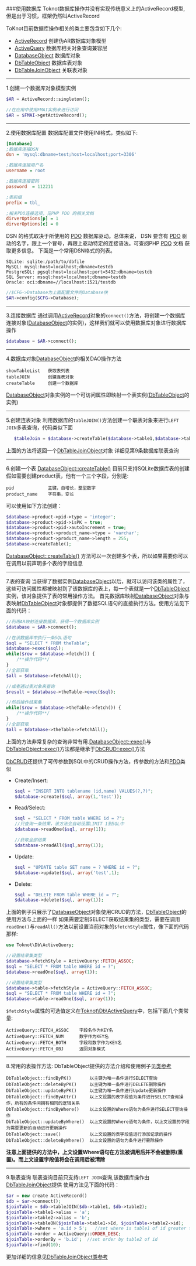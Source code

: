 ###使用数据库
Toknot数据库操作并没有实现传统意义上的ActiveRecord模型, 但是出于习惯，框架仍然叫ActiveRecord

ToKnot目前数据库操作相关的类主要包含如下几个:

+ [ActiveRecord](http://toknot.com/toknot/class-Toknot.Db.ActiveRecord.html)              创建伪AR数据库对象模型
+ [ActiveQuery](http://toknot.com/toknot/class-Toknot.Db.ActiveQuery.html)                数据库相关对象查询兼容层
+ [DatabaseObject](http://toknot.com/toknot/class-Toknot.Db.DatabaseObject.html)          数据库对象
+ [DbTableObject](http://toknot.com/toknot/class-Toknot.Db.DbTableObject.html)            数据库表对象
+ [DbTableJoinObject](http://toknot.com/toknot/class-Toknot.Db.DbTableJoinObject.html)    关联表对象

--------------------
1.创建一个数据库对象模型实例
 ```php
$AR = ActiveRecord::singleton();

//在应用中使用FMAI实例来进行访问
$AR = $FMAI->getActiveRecord();
```
--------------------
2.使用数据库配置
数据库配置文件使用INI格式，类似如下:
```ini
[Database]
;数据库连接DSN
dsn = 'mysql:dbname=test;host=localhost;port=3306'

;数据库连接用户名
username = root

;数据库连接密码
password  = 112211

;表前缀
prefix = tbl_

;相关PDO连接选项，见PHP PDO 的相关文档
dirverOptions[p] = 1
dirverOptions[c] = 0
```
DSN 的格式取决于所使用的 [PDO](http://www.php.net/manual/en/book.pdo.php) 数据库驱动。总体来说， DSN 要含有 [PDO](http://www.php.net/manual/en/book.pdo.php) 驱动的名字，跟上一个冒号，再跟上驱动特定的连接语法。可查阅PHP [PDO](http://www.php.net/manual/en/book.pdo.php) 文档 获取更多信息。 下面是一个常用DSN格式的列表。

    SQLite: sqlite:/path/to/dbfile
    MySQL: mysql:host=localhost;dbname=testdb
    PostgreSQL: pgsql:host=localhost;port=5432;dbname=testdb
    SQL Server: mssql:host=localhost;dbname=testdb
    Oracle: oci:dbname=//localhost:1521/testdb

```php
//$CFG->Database为上面配置文件的Database块
$AR->config($CFG->Database);
```
--------------------
3.连接数据库
    通过调用[ActiveRecord](http://toknot.com/toknot/class-Toknot.Db.ActiveRecord.html)对象的`connect()`方法，将创建一个数据库连接对象([DatabaseObject](http://toknot.com/toknot/class-Toknot.Db.DatabaseObject.html)的实例)，这样我们就可以使用数据库对象进行数据库操作
```php
$database = $AR->connect();
```
--------------------
4.数据库对象[DatabaseObject](http://toknot.com/toknot/class-Toknot.Db.DatabaseObject.html)的相关DAO操作方法

    showTableList   获取表列表
    tableJOIN       创建连表对象
    createTable     创建一个数据库

[DatabaseObject](http://toknot.com/toknot/class-Toknot.Db.DatabaseObject.html)对象实例的一个可访问属性即映射一个表实例([DbTableObject](http://toknot.com/toknot/class-Toknot.Db.DbTableObject.html)的实例)

-----------------------
5.创建连表对象
  利用数据库的`tableJOIN()`方法创建一个联表对象来进行`LEFT JOIN`多表查询，代码类似下面
```php
   $tableJoin = $database->createTable($database->table1,$database->table2,$database->tabl3);
```
上面的方法将返回一个[DbTableJoinObject](http://toknot.com/toknot/class-Toknot.Db.DbTableJoinObject.html)对象
详细见第9条数据库联表查询

-----------------------
6.创建一个表
   [DatabaseObject::createTable()](http://toknot.com/toknot/class-Toknot.Db.DatabaseObject.html) 目前只支持SQLite数据库表的创建
假如需要创建product表，他有一个三个字段，分别是:

    pid             主键，自增长，整型数字
    product_name    字符串，变长

可以使用如下方法创建：
```php
$database->product->pid->type = 'integer';
$database->product->pid->isPK = true;
$database->product->pid->autoIncrement = true;
$database->product->product_name->type = 'varchar';
$database->product->product_name->length = 255;
$database->createTable();
```
[DatabaseObject::createTable()](http://toknot.com/toknot/class-Toknot.Db.DatabaseObject.html) 方法可以一次创建多个表，所以如果需要你可以在调用以前声明多个表的字段信息

--------------------------
7.表的查询
当获得了数据实例[DatabaseObject](http://toknot.com/toknot/class-Toknot.Db.DatabaseObject.html)以后，就可以访问该类的属性了，这些可访问属性都被映射到了该数据库的表上，每一个表就是一个[DbTableObject](http://toknot.com/toknot/class-Toknot.Db.DbTableObject.html)实例，该对象提供了表的常用操作方法。
首先数据库映射[DatabaseObject](http://toknot.com/toknot/class-Toknot.Db.DatabaseObject.html)对象与表映射[DbTableObject](http://toknot.com/toknot/class-Toknot.Db.DbTableObject.html)对象都提供了数据SQL语句的直接执行方法。使用方法见下面的代码：
```php
//利用AR映射连接数据库，获得一个数据库实例
$database = $AR->connect();

//在该数据库中执行一条SQL语句
$sql = "SELECT * FROM theTable";
$database->exec($sql);
while($row = $database->fetch()) {
    /**操作代码**/
}
//全部获取
$all = $database->fetchAll();

//或者通过表对象来查询
$result = $database->theTable->exec($sql);

//然后操作结果集
while($row = $database->theTable->fetch()) {
    /**操作代码**/
}
//全部获取
$all = $database->theTable->fetchAll();
```
上面的方法非常复杂的查询非常有用.[DatabaseObject::exec()](http://toknot.com/toknot/class-Toknot.Db.DatabaseObject.html)与
[DbTableObject::exec()](http://toknot.com/toknot/class-Toknot.Db.DbTableObject.html)方法都是继承于[DbCRUD::exec()](http://toknot.com/toknot/class-Toknot.Db.DbCRUD.html)方法

[DbCRUD](http://toknot.com/toknot/class-Toknot.Db.DbCRUD.html)还提供了可传参数到SQL中的CRUD操作方法，传参数的方法和[PDO](php.net/PDO)类似

* Create/Insert:
    ```php
    $sql = "INSERT INTO tablename (id,name) VALUES(?,?)";
    $database->create($sql, array(1,'test'));
    ```

* Read/Select:
    ```php
    $sql = "SELECT * FROM table WHERE id = ?";
    //只查询一条结果，该方法会自动设置LIMIT 1到SQL中
    $database->readOne($sql, array(1));

    //获取全部结果
    $database->readAll($sql,array(1));
    ```

* Update:
    ```php
    $sql = "UPDATE table SET name = ? WHERE id = ?";
    $database->update($sql, array('test',1);
    ```

* Delete:
    ```php
    $sql = "DELETE FROM table WHERE id = ?";
    $database->delete($sql, array(1));
    ```

上面的例子只展示了[DatabaseObject](http://toknot.com/toknot/class-Toknot.Db.DatabaseObject.html)对象使用CRUD的方法，[DbTableObject](http://toknot.com/toknot/class-Toknot.Db.DbTableObject.html)的使用方法与上面的一样
如果需要定制SELECT获取结果集的类型，需要在调用`readOne()`与`readAll()`方法以前设置当前对象的`$fetchStyle`属性，像下面的代码那样:

```php
use Toknot\Db\ActiveQuery;

//设置结果集类型
$database->fetchStyle = ActiveQuery::FETCH_ASSOC;
$sql = "SELECT * FROM table WHERE id = ?";
$database->readOne($sql, array(1));

//设置结果集类型
$database->table->fetchStyle = ActiveQuery::FETCH_ASSOC;
$sql = "SELECT * FROM table WHERE id = ?";
$database->table->readOne($sql, array(1));
```
`$fetchStyle`属性的可选值定义在[Toknot\Db\ActiveQuery](http://toknot.com/toknot/class-Toknot.Db.ActiveQuery.html)中，包括下面几个类常量:

    ActiveQuery::FETCH_ASSOC    字段名作为KEY名
    ActiveQuery::FETCH_NUM      数字作为KEY名
    ActiveQuery::FETCH_BOTH     字段和数字作为KEY名
    ActiveQuery::FETCH_OBJ      返回对象模式

--------------------
8.常用的表操作方法:
DbTableObject提供的方法介绍和使用例子见[类参考](http://toknot.com/toknot/class-Toknot.Db.DbTableObject.html)

    DbTableObject::findByPK()       以主键为唯一条件进行SELECT查询
    DbTableObject::deleteByPK()     以主键为唯一条件进行DELETE删除操作
    DbTableObject::updateByPK()     以主键为唯一条件进行Update更新操作
    DbTableObject::findByAttr()     以上文设置的表字段值为条件进行SELECT查询操作，所有的条件间拥有相同的逻辑关系
    DbTableObject::findByWhere()    以上文设置的Where语句为条件进行SELECT查询操作
    DbTableObject::updateByWhere()  以上文设置的Where语句为条件，以上文设置的字段为需要更新的自动进行更新操作
    DbTableObject::save()           以上文设置的表字段值进行添加记录的操作
    DbTableObject::deleteByWhere()  以上文设置的语句为条件进行删除操作

__注意上面提供的方法中，上文设置Where语句在方法被调用后并不会被删除(重置)。而上文设置字段值将会在调用后被清除__

------------------
9.联表查询
联表查询目前只支持`LEFT JOIN`查询,该数据库操作由[DbTableJoinObject](http://toknot.com/toknot/class-Toknot.Db.DbTableJoinObject.html)提供
使用方法见下面的代码：
```php
$ar = new create ActiveRecord()
$db = $ar->connect();
$joinTable = $db->tableJOIN($db->table1, $db->table2);
$joinTable->table1->alias = 'a';
$joinTable->table2->alias = 'b';
$joinTable->tableON($joinTable->table1->Id, $joinTable->table2->id);
$joinTable->where = 'a.id > 5';   //set where is table1 of id greater than 5
$joinTable->order = ActiveQuery::ORDER_DESC;
$joinTable->orderBy = 'b.id';  //set order by table2 of id
$joinTable->find(10);

```
更加详细的信息见[DbTableJoinObject类参考](http://toknot.com/toknot/class-Toknot.Db.DbTableJoinObject.html)
